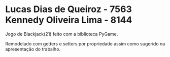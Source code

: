 Lucas Dias de Queiroz - 7563
Kennedy Oliveira Lima - 8144
============================
Jogo de Blackjack(21) feito com a biblioteca PyGame.

Remodelado com getters e setters por propriedade assim como sugerido na apresentação do trabalho.